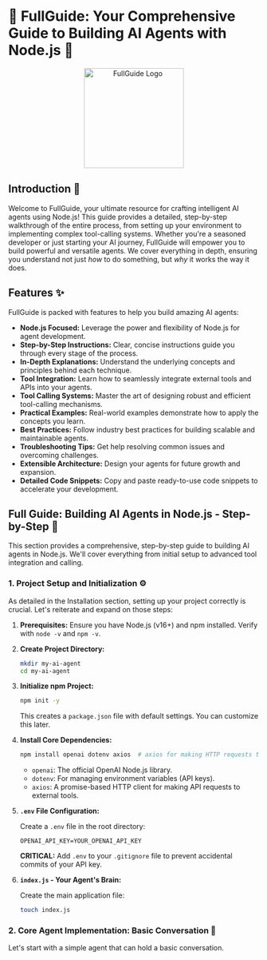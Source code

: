 # 🤖 FullGuide: Your Comprehensive Guide to Building AI Agents with Node.js 🚀

<p align="center">
  <img src="path/to/your/project/logo.png" alt="FullGuide Logo" width="200">
</p>

<!-- INSERT GIF HERE:  A short GIF showcasing a simple AI agent interacting with a user would be perfect here.  For example, the agent responding to a simple question or executing a basic tool. -->
<!-- Example: <p align="center"><img src="path/to/your/agent_demo.gif" alt="Agent Demo"></p> -->

## Introduction 👋

Welcome to FullGuide, your ultimate resource for crafting intelligent AI agents using Node.js! This guide provides a detailed, step-by-step walkthrough of the entire process, from setting up your environment to implementing complex tool-calling systems. Whether you're a seasoned developer or just starting your AI journey, FullGuide will empower you to build powerful and versatile agents. We cover everything in depth, ensuring you understand not just *how* to do something, but *why* it works the way it does.

## Features ✨

FullGuide is packed with features to help you build amazing AI agents:

*   **Node.js Focused:**  Leverage the power and flexibility of Node.js for agent development.
*   **Step-by-Step Instructions:**  Clear, concise instructions guide you through every stage of the process.
*   **In-Depth Explanations:**  Understand the underlying concepts and principles behind each technique.
*   **Tool Integration:**  Learn how to seamlessly integrate external tools and APIs into your agents.
*   **Tool Calling Systems:**  Master the art of designing robust and efficient tool-calling mechanisms.
*   **Practical Examples:**  Real-world examples demonstrate how to apply the concepts you learn.
*   **Best Practices:**  Follow industry best practices for building scalable and maintainable agents.
*   **Troubleshooting Tips:**  Get help resolving common issues and overcoming challenges.
*   **Extensible Architecture:**  Design your agents for future growth and expansion.
*   **Detailed Code Snippets:**  Copy and paste ready-to-use code snippets to accelerate your development.

## Full Guide: Building AI Agents in Node.js - Step-by-Step 🚀

This section provides a comprehensive, step-by-step guide to building AI agents in Node.js. We'll cover everything from initial setup to advanced tool integration and calling.

### 1. Project Setup and Initialization ⚙️

As detailed in the Installation section, setting up your project correctly is crucial. Let's reiterate and expand on those steps:

1.  **Prerequisites:** Ensure you have Node.js (v16+) and npm installed.  Verify with `node -v` and `npm -v`.

2.  **Create Project Directory:**

    ```bash
    mkdir my-ai-agent
    cd my-ai-agent
    ```

3.  **Initialize npm Project:**

    ```bash
    npm init -y
    ```
    This creates a `package.json` file with default settings.  You can customize this later.

4.  **Install Core Dependencies:**

    ```bash
    npm install openai dotenv axios  # axios for making HTTP requests to external tools
    ```
    *   `openai`:  The official OpenAI Node.js library.
    *   `dotenv`:  For managing environment variables (API keys).
    *   `axios`: A promise-based HTTP client for making API requests to external tools.

5.  **`.env` File Configuration:**

    Create a `.env` file in the root directory:

    ```
    OPENAI_API_KEY=YOUR_OPENAI_API_KEY
    ```

    **CRITICAL:** Add `.env` to your `.gitignore` file to prevent accidental commits of your API key.

6.  **`index.js` - Your Agent's Brain:**

    Create the main application file:

    ```bash
    touch index.js
    ```

### 2. Core Agent Implementation: Basic Conversation 💬

Let's start with a simple agent that can hold a basic conversation.
